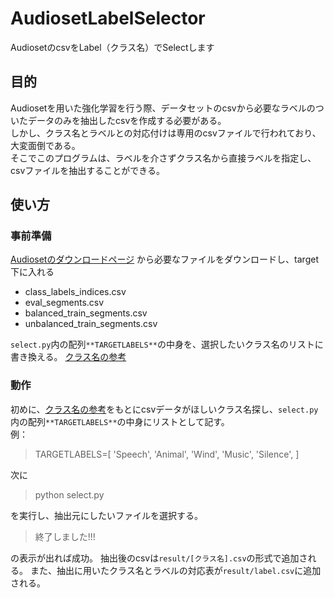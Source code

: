 # AudiosetLabelSelector
AudiosetのcsvをLabel（クラス名）でSelectします
## 目的
Audiosetを用いた強化学習を行う際、データセットのcsvから必要なラベルのついたデータのみを抽出したcsvを作成する必要がある。  
しかし、クラス名とラベルとの対応付けは専用のcsvファイルで行われており、大変面倒である。  
そこでこのプログラムは、ラベルを介さずクラス名から直接ラベルを指定し、csvファイルを抽出することができる。  

## 使い方
### 事前準備
[Audiosetのダウンロードページ](https://research.google.com/audioset/download.html)
から必要なファイルをダウンロードし、target下に入れる
* class_labels_indices.csv
* eval_segments.csv
* balanced_train_segments.csv
* unbalanced_train_segments.csv


`select.py`内の配列`**TARGETLABELS**`の中身を、選択したいクラス名のリストに書き換える。
[クラス名の参考](https://research.google.com/audioset/dataset/index.html)

### 動作
初めに、[クラス名の参考](https://research.google.com/audioset/dataset/index.html)をもとにcsvデータがほしいクラス名探し、`select.py`内の配列`**TARGETLABELS**`の中身にリストとして記す。  
例：
> TARGETLABELS=[
    'Speech',
    'Animal',
    'Wind',
    'Music',
    'Silence',
]


次に
> python select.py  


を実行し、抽出元にしたいファイルを選択する。
> 終了しました!!!  


の表示が出れば成功。
抽出後のcsvは`result/[クラス名].csv`の形式で追加される。
また、抽出に用いたクラス名とラベルの対応表が`result/label.csv`に追加される。
